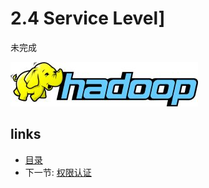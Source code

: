 # 2.4 Service Level]

未完成
 
![](images/hadoop-logo.jpg?raw=true)

## links
  * [目录](<preface.md>)
  * 下一节: [权限认证](<02.5.md>)
